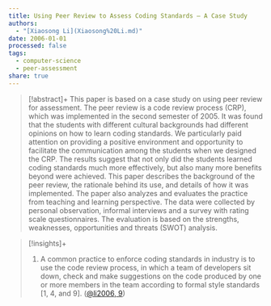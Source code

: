 ```yaml
---
title: Using Peer Review to Assess Coding Standards – A Case Study
authors:
  - "[Xiaosong Li](Xiaosong%20Li.md)"
date: 2006-01-01
processed: false
tags:
  - computer-science
  - peer-assessment
share: true
---
```


> [!abstract]+
> This paper is based on a case study on using peer review for assessment. The peer review is a code review process (CRP), which was implemented in the second semester of 2005. It was found that the students with different cultural backgrounds had different opinions on how to learn coding standards. We particularly paid attention on providing a positive environment and opportunity to facilitate the communication among the students when we designed the CRP. The results suggest that not only did the students learned coding standards much more effectively, but also many more benefits beyond were achieved. This paper describes the background of the peer review, the rationale behind its use, and details of how it was implemented. The paper also analyzes and evaluates the practice from teaching and learning perspective. The data were collected by personal observation, informal interviews and a survey with rating scale questionnaires. The evaluation is based on the strengths, weaknesses, opportunities and threats (SWOT) analysis.




> [!insights]+ 
> 1. A common practice to enforce coding standards in industry is to use the code review process, in which a team of developers sit down, check and make suggestions on the code produced by one or more members in the team according to formal style standards [1, 4, and 9]. ([@li2006, 9](zotero://open-pdf/library/items/QDUS5S7Y?page=1&annotation=664CGXWQ))
